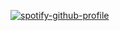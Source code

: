 [![spotify-github-profile](https://spotify-github-profile.kittinanx.com/api/view?uid=31qksqvledjlzayl6rihe2luhir4&cover_image=true&theme=novatorem&show_offline=false&background_color=121212&interchange=false&bar_color=78ffff&bar_color_cover=false)](https://github.com/kittinan/spotify-github-profile)
